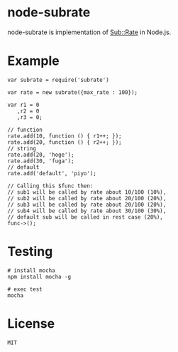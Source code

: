 # node-subrate

node-subrate is implementation of [Sub::Rate](https://github.com/typester/Sub-Rate) in Node.js.

# Example

    var subrate = require('subrate')

    var rate = new subrate({max_rate : 100});

    var r1 = 0
       ,r2 = 0
       ,r3 = 0;

    // function
    rate.add(10, function () { r1++; });
    rate.add(20, function () { r2++; });
    // string
    rate.add(20, 'hoge');
    rate.add(30, 'fuga');
    // default
    rate.add('default', 'piyo');

    // Calling this $func then:
    // sub1 will be called by rate about 10/100 (10%),
    // sub2 will be called by rate about 20/100 (20%),
    // sub3 will be called by rate about 20/100 (20%),
    // sub4 will be called by rate about 30/100 (30%),
    // default sub will be called in rest case (20%),
    func->();

# Testing

    # install mocha
    npm install mocha -g

    # exec test
    mocha

# License

    MIT
